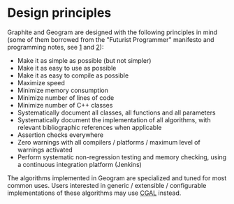 
# Design principles

Graphite and Geogram are designed with the following principles in mind (some of them
borrowed from the "Futurist Programmer" manifesto and programming notes, 
see [1](http://www.graficaobscura.com/future/index.html) and 
[2](http://www.graficaobscura.com/future/futnotes.html)):

- Make it as simple as possible (but not simpler)
- Make it as easy to use as possible
- Make it as easy to compile as possible
- Maximize speed
- Minimize memory consumption
- Minimize number of lines of code
- Minimize number of C++ classes
- Systematically document all classes, all functions and all parameters
- Systematically document the implementation of all algorithms, with
 relevant bibliographic references when applicable
- Assertion checks everywhere
- Zero warnings with all compilers / platforms / maximum level of
 warnings activated
- Perform systematic non-regression testing and memory checking, using
 a continuous integration platform (Jenkins)

The algorithms implemented in Geogram are specialized and tuned for most common
uses. Users interested in  generic / extensible / configurable 
implementations of these algorithms may use [CGAL](http://www.cgal.org) instead.

